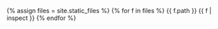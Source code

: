 {% assign files = site.static_files %}
{% for f in files %}
  {{ f.path }}
  {{ f | inspect }}
{% endfor %}
